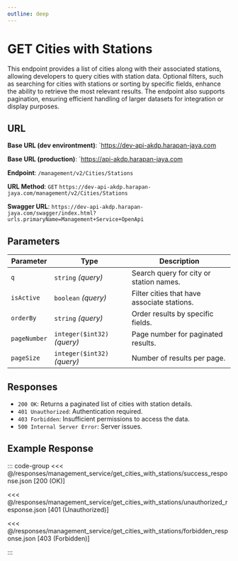 ```yaml
---
outline: deep
---
```


# GET Cities with Stations

This endpoint provides a list of cities along with their associated stations, allowing developers to query cities with station data. Optional filters, such as searching for cities with stations or sorting by specific fields, enhance the ability to retrieve the most relevant results. The endpoint also supports pagination, ensuring efficient handling of larger datasets for integration or display purposes.

## URL

**Base URL (dev environtment)**: `https://dev-api-akdp.harapan-jaya.com

**Base URL (production)**: `https://api-akdp.harapan-jaya.com

**Endpoint**: `/management/v2/Cities/Stations`

**URL Method**: `GET` `https://dev-api-akdp.harapan-jaya.com/management/v2/Cities/Stations`

**Swagger URL**: `https://dev-api-akdp.harapan-jaya.com/swagger/index.html?urls.primaryName=Management+Service+OpenApi`

## Parameters

| **Parameter**    | **Type**                      | **Description**                                 |
|------------------|-------------------------------|--------------------------------------           |
| `q`              | `string` _(query)_            | Search query for city or station names.         |
| `isActive`       | `boolean` _(query)_           | Filter cities that have associate stations.     |
| `orderBy`        | `string` _(query)_            | Order results by specific fields.               |
| `pageNumber`     | `integer($int32)` _(query)_   | Page number for paginated results.              |
| `pageSize`       | `integer($int32)` _(query)_   | Number of results per page.                     |

## Responses

- `200 OK`: Returns a paginated list of cities with station details.
- `401 Unauthorized`: Authentication required.
- `403 Forbidden`: Insufficient permissions to access the data.
- `500 Internal Server Error`: Server issues.

## Example Response

::: code-group
<<< @/responses/management_service/get_cities_with_stations/success_response.json [200 (OK)]

<<< @/responses/management_service/get_cities_with_stations/unauthorized_response.json [401 (Unauthorized)]

<<< @/responses/management_service/get_cities_with_stations/forbidden_response.json [403 (Forbidden)]

:::
